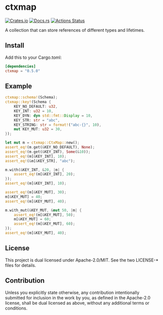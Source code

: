 # ctxmap

[![Crates.io](https://img.shields.io/crates/v/ctxmap.svg)](https://crates.io/crates/ctxmap)
[![Docs.rs](https://docs.rs/ctxmap/badge.svg)](https://docs.rs/ctxmap/)
[![Actions Status](https://github.com/frozenlib/ctxmap/workflows/CI/badge.svg)](https://github.com/frozenlib/ctxmap/actions)

A collection that can store references of different types and lifetimes.

## Install

Add this to your Cargo.toml:

```toml
[dependencies]
ctxmap = "0.5.0"
```

## Example

```rust
ctxmap::schema!(Schema);
ctxmap::key!(Schema {
    KEY_NO_DEFAULT: u32,
    KEY_INT: u32 = 10,
    KEY_DYN: dyn std::fmt::Display = 10,
    KEY_STR: str = "abc",
    KEY_STRING: str = format!("abc-{}", 10),
    mut KEY_MUT: u32 = 30,
});

let mut m = ctxmap::CtxMap::new();
assert_eq!(m.get(&KEY_NO_DEFAULT), None);
assert_eq!(m.get(&KEY_INT), Some(&10));
assert_eq!(m[&KEY_INT], 10);
assert_eq!(&m[&KEY_STR], "abc");

m.with(&KEY_INT, &20, |m| {
    assert_eq!(m[&KEY_INT], 20);
});
assert_eq!(m[&KEY_INT], 10);

assert_eq!(m[&KEY_MUT], 30);
m[&KEY_MUT] = 40;
assert_eq!(m[&KEY_MUT], 40);

m.with_mut(&KEY_MUT, &mut 50, |m| {
    assert_eq!(m[&KEY_MUT], 50);
    m[&KEY_MUT] = 60;
    assert_eq!(m[&KEY_MUT], 60);
});
assert_eq!(m[&KEY_MUT], 40);
```

## License

This project is dual licensed under Apache-2.0/MIT. See the two LICENSE-\* files for details.

## Contribution

Unless you explicitly state otherwise, any contribution intentionally submitted for inclusion in the work by you, as defined in the Apache-2.0 license, shall be dual licensed as above, without any additional terms or conditions.
